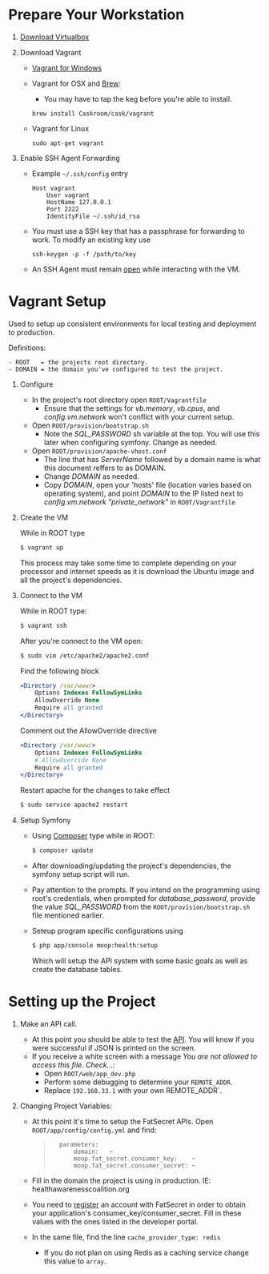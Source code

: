 # Prepare Your Workstation
1. [Download Virtualbox](https://www.virtualbox.org/wiki/Downloads)
2. Download Vagrant
   - [Vagrant for Windows]
   - Vagrant for OSX and [Brew]:
       - You may have to tap the keg before you're able to install.

        `brew install Caskroom/cask/vagrant`

   - Vagrant for Linux
   
        `sudo apt-get vagrant`
        
3. Enable SSH Agent Forwarding
    - Example `~/.ssh/config` entry
    
        ```
        Host vagrant
            User vagrant
            HostName 127.0.0.1
            Port 2222
            IdentityFile ~/.ssh/id_rsa
        ```
    - You must use a SSH key that has a passphrase for forwarding to work. To modify an existing key use
    
        `ssh-keygen -p -f /path/to/key`
    - An SSH Agent must remain [open](http://www.phase2technology.com/blog/running-an-ssh-agent-with-vagrant/) while interacting with the VM.

# Vagrant Setup
Used to setup up consistent environments for local testing and deployment to production.

Definitions:

    - ROOT   = the projects root directory.
    - DOMAIN = the domain you've configured to test the project.

1. Configure
    - In the project's root directory open `ROOT/Vagrantfile`
        - Ensure that the settings for *vb.memory*, *vb.cpus*, and *config.vm.network* won't conflict with your current setup.
    - Open `ROOT/provision/bootstrap.sh`
        - Note the *SQL_PASSWORD* sh variable at the top. You will use this later when configuring symfony. Change as needed.
    - Open `ROOT/provision/apache-vhost.conf`
        - The line that has *ServerName* followed by a domain name is what this document reffers to as DOMAIN.
        - Change *DOMAIN* as needed.
        - Copy *DOMAIN*, open your 'hosts' file (location varies based on operating system), and point *DOMAIN* to the IP listed next to *config.vm.network "private_network"* in `ROOT/Vagrantfile`

2. Create the VM

    While in ROOT type
    
    ```bash
    $ vagrant up
    ```

    
    This process may take some time to complete depending on your processor and internet speeds as it is download the Ubuntu image and all the project's dependencies.

3. Connect to the VM

    While in ROOT type:

    ```bash
    $ vagrant ssh
    ```

    After you're connect to the VM open:
    
    ```bash
    $ sudo vim /etc/apache2/apache2.conf
    ```
    
    Find the following block
        
    ```apache
    <Directory /var/www/>
        Options Indexes FollowSymLinks
        AllowOverride None
        Require all granted
    </Directory>
    ```

    Comment out the AllowOverride directive
        
    ```apache
    <Directory /var/www/>
        Options Indexes FollowSymLinks
        # AllowOverride None
        Require all granted
    </Directory>
    ```
        
    Restart apache for the changes to take effect

    ```bash        
    $ sudo service apache2 restart
    ```

4. Setup Symfony
    - Using [Composer] type while in ROOT:

        ```bash        
        $ composer update
        ```
        
    - After downloading/updating the project's dependencies, the symfony setup script will run.
    - Pay attention to the prompts. If you intend on the programming using root's credentials, when prompted for *database_password*, provide the value *SQL_PASSWORD* from the `ROOT/provision/bootstrap.sh` file mentioned earlier.
    - Seteup program specific configurations using

        ```bash    
        $ php app/console moop:health:setup
        ```
    
    
        Which will setup the API system with some basic goals as well as create the database tables.

# Setting up the Project

1. Make an API call.
    - At this point you should be able to test the [API](http://api.mis-health.dev/v1/group.json). You will know if you were successful if JSON is printed on the screen.
    - If you receive a white screen with a message *You are not allowed to access this file. Check...*:
        - Open `ROOT/web/app_dev.php`
        - Perform some debugging to determine your `REMOTE_ADDR`.
        - Replace `192.168.33.1` with your own REMOTE_ADDR`.

2. Changing Project Variables:
    - At this point it's time to setup the FatSecret APIs.
        Open `ROOT/app/config/config.yml` and find:
        
        >       parameters:
        >           domain:   ~
        >           moop.fat_secret.consumer_key:    ~
        >           moop.fat_secret.consumer_secret: ~
    - Fill in the domain the project is using in production. IE: healthawarenesscoalition.org
    - You need to [register](http://platform.fatsecret.com/api/Default.aspx?screen=r) an account with FatSecret in order to obtain your application's consumer_key/consumer_secret. Fill in these values with the ones listed in the developer portal.
    - In the same file, find the line `cache_provider_type: redis`
        - If you do not plan on using Redis as a caching service change this value to `array`.









[Vagrant for Windows]:http://www.vagrantup.com/downloads.html
[Brew]:http://brew.sh/
[Composer]:https://getcomposer.org/download/
